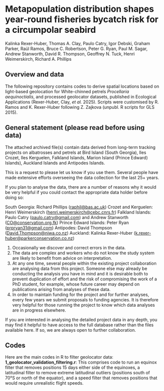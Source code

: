 # Metapopulation distribution shapes year-round fisheries bycatch risk for a circumpolar seabird

Kalinka Rexer-Huber, Thomas A. Clay, Paulo Catry, Igor Debski, Graham Parker, Raül Ramos, Bruce C. Robertson, Peter G. Ryan, Paul M. Sagar, Andrew Stanworth, David R. Thompson, Geoffrey N. Tuck, Henri Weimerskirch, Richard A. Phillips

## Overview and data

The following repository contains codes to derive spatial locations based on light-based geolocation for White-chinned petrels _Procellaria aequinoctialis_, and processed geolocator datasets, published in Ecological Applications (Rexer-Huber, Clay, _et al._ 2025). Scripts were customised by R. Ramos and K. Rexer-Huber following Z. Zajkova (unpubl. R scripts for GLS 2015). 

## General statement (please read before using data)

The attached archived file(s) contain data derived from long-term tracking projects on albatrosses and petrels at Bird Island (South Georgia), Iles Crozet, Iles Kerguelen, Falkland Islands, Marion Island (Prince Edward) Islands), Auckland Islands and Antipodes Islands.  

This is a request to please let us know if you use them.  Several people have made extensive efforts overseeing the data collection for the last 25+ years.

If you plan to analyse the data, there are a number of reasons why it would be very helpful if you could contact the appropriate data holder before doing so: 

South Georgia: Richard Phillips (raphil@bas.ac.uk)
Crozet and Kerguelen: Henri Weimerskirch (henri.weimerskirch@cebc.cnrs.fr)
Falkland Islands: Paulo Catry (paulo.catry@gmail.com) and Andrew Stanworth (CO@conservation.org.fk)
Prince Edward Islands: Peter Ryan (prpryan31@gmail.com)
Antipodes: David Thompson (David.Thompson@niwa.co.nz)
Auckland: Kalinka Rexer-Huber (k.rexer-huber@parkerconservation.co.nz)

1. Occasionally we discover and correct errors in the data.
2. The data are complex and workers who do not know the study system are likely to benefit from advice on interpretation.
3. At any one time, several people within the existing project collaboration are analysing data from this project. Someone else may already be conducting the analysis you have in mind and it is desirable both to prevent duplication of effort and the risk of compromising the work of a PhD student, for example, whose future career may depend on publications arising from analyses of these data.
4. In order to maintain funding for the project and for further analyses, every few years we submit proposals to funding agencies. It is therefore very helpful for those running the project to know which data analyses are in progress elsewhere.

If you are interested in analysing the detailed project data in any depth, you may find it helpful to have access to the full database rather than the files available here.  If so, we are always open to further collaboration.

## Codes

Here are the main codes in R to filter geolocator data:
**1_geolocator_validation_filtering.r**: This comprises code to run an equinox filter that removes positions 15 days either side of the equinoxes, a latitudinal filter to remove extreme latitudinal outliers (positions south of 70°S or north of the equator), and a speed filter that removes positions that would require unrealistic flight speeds.
